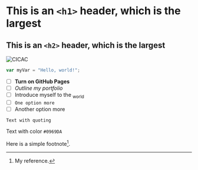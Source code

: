 # This is an `<h1>` header, which is the largest
## This is an `<h2>` header, which is the largest

![CICAC](https://github.com/cmonge76/skills-communicate-using-markdown2/assets/113397099/ae7a7f48-9e27-42dd-a337-76a6565fc779)

``` javascript
var myVar = "Hello, world!";
```

- [ ] __Turn on GitHub Pages__
- [ ] *Outline my portfolio*
- [ ] Introduce myself to the <sub>world</sub>
- [ ] `One option more`
- [ ] Another option more

```
Text with quoting 
```
Text with color `#0969DA`

Here is a simple footnote[^1].



[^1]: My reference.
